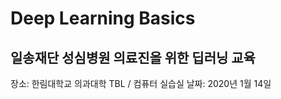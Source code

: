 # Deep Learning Basics

## 일송재단 성심병원 의료진을 위한 딥러닝 교육

장소: 한림대학교 의과대학 TBL / 컴퓨터 실습실
날짜: 2020년 1월 14일

